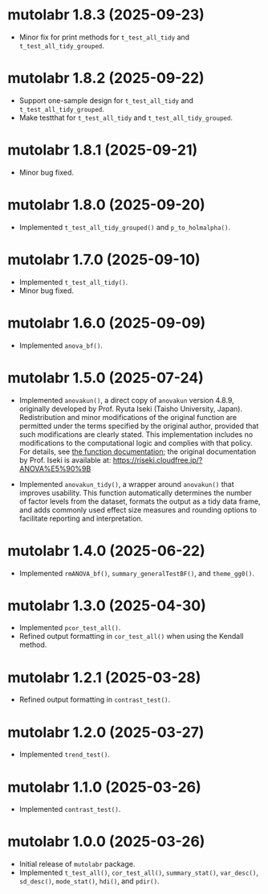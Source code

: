 # mutolabr 1.8.3 (2025-09-23)
* Minor fix for print methods for `t_test_all_tidy` and `t_test_all_tidy_grouped`.

# mutolabr 1.8.2 (2025-09-22)
* Support one-sample design for `t_test_all_tidy` and `t_test_all_tidy_grouped`.
* Make testthat for `t_test_all_tidy` and `t_test_all_tidy_grouped`.

# mutolabr 1.8.1 (2025-09-21)
* Minor bug fixed.

# mutolabr 1.8.0 (2025-09-20)
* Implemented `t_test_all_tidy_grouped()` and `p_to_holmalpha()`.

# mutolabr 1.7.0 (2025-09-10)
* Implemented `t_test_all_tidy()`.
* Minor bug fixed.

# mutolabr 1.6.0 (2025-09-09)
* Implemented `anova_bf()`.

# mutolabr 1.5.0 (2025-07-24)
* Implemented `anovakun()`, a direct copy of `anovakun` version 4.8.9, originally developed by Prof. Ryuta Iseki (Taisho University, Japan). Redistribution and minor modifications of the original function are permitted under the terms specified by the original author, provided that such modifications are clearly stated. This implementation includes no modifications to the computational logic and complies with that policy. For details, see [the function documentation](https://mutopsy.github.io/mutolabr/reference/anovakun.html); the original documentation by Prof. Iseki is available at: https://riseki.cloudfree.jp/?ANOVA%E5%90%9B

* Implemented `anovakun_tidy()`, a wrapper around `anovakun()` that improves usability. This function automatically determines the number of factor levels from the dataset, formats the output as a tidy data frame, and adds commonly used effect size measures and rounding options to facilitate reporting and interpretation.

# mutolabr 1.4.0 (2025-06-22)   
* Implemented `rmANOVA_bf()`, `summary_generalTestBF()`, and `theme_gg0()`.

# mutolabr 1.3.0 (2025-04-30)   
* Implemented `pcor_test_all()`.
* Refined output formatting in `cor_test_all()` when using the Kendall method.

# mutolabr 1.2.1 (2025-03-28)   
* Refined output formatting in `contrast_test()`.

# mutolabr 1.2.0 (2025-03-27)   
* Implemented `trend_test()`.

# mutolabr 1.1.0 (2025-03-26)   
* Implemented `contrast_test()`.

# mutolabr 1.0.0 (2025-03-26)   
* Initial release of `mutolabr` package.
* Implemented `t_test_all()`, `cor_test_all()`, `summary_stat()`, `var_desc()`, `sd_desc()`, `mode_stat()`, `hdi()`, and `pdir()`.

